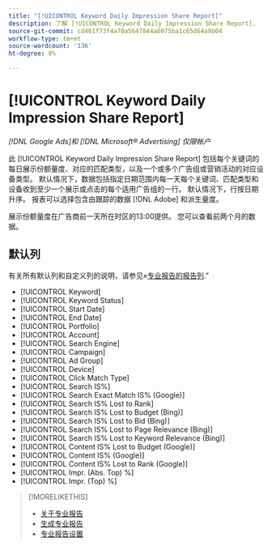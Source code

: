 ```yaml
---
title: "[!UICONTROL Keyword Daily Impression Share Report]"
description: 了解 [!UICONTROL Keyword Daily Impression Share Report].
source-git-commit: cd461f73f4a70a5647844a6075ba1c65d64a9b04
workflow-type: tm+mt
source-wordcount: '136'
ht-degree: 0%

---
```


# [!UICONTROL Keyword Daily Impression Share Report]

*[!DNL Google Ads]和 [!DNL Microsoft® Advertising] 仅限帐户*

此 [!UICONTROL Keyword Daily Impression Share Report] 包括每个关键词的每日展示份额量度、对应的匹配类型，以及一个或多个广告组或营销活动的对应设备类型。 默认情况下，数据包括指定日期范围内每一天每个关键词、匹配类型和设备收到至少一个展示或点击的每个适用广告组的一行。 默认情况下，行按日期升序。 报表可以选择包含由跟踪的数据 [!DNL Adobe] 和派生量度。

展示份额量度在广告商前一天所在时区的13:00提供。 您可以查看前两个月的数据。

## 默认列

有关所有默认列和自定义列的说明，请参见»[专业报告的报告列](specialty-report-columns.md).”

* [!UICONTROL Keyword]
* [!UICONTROL Keyword Status]
* [!UICONTROL Start Date]
* [!UICONTROL End Date]
* [!UICONTROL Portfolio]
* [!UICONTROL Account]
* [!UICONTROL Search Engine]
* [!UICONTROL Campaign]
* [!UICONTROL Ad Group]
* [!UICONTROL Device]
* [!UICONTROL Click Match Type]
* [!UICONTROL Search IS%]
* [!UICONTROL Search Exact Match IS% (Google)]
* [!UICONTROL Search IS% Lost to Rank]
* [!UICONTROL Search IS% Lost to Budget (Bing)]
* [!UICONTROL Search IS% Lost to Bid (Bing)]
* [!UICONTROL Search IS% Lost to Page Relevance (Bing)]
* [!UICONTROL Search IS% Lost to Keyword Relevance (Bing)]
* [!UICONTROL Content IS% Lost to Budget (Google)]
* [!UICONTROL Content IS% (Google)]
* [!UICONTROL Content IS% Lost to Rank (Google)]
* [!UICONTROL Impr. (Abs. Top) %]
* [!UICONTROL Impr. (Top) %]

>[!MORELIKETHIS]
>
>* [关于专业报告](specialty-report-about.md)
>* [生成专业报告](specialty-report-generate.md)
>* [专业报告设置](specialty-report-settings.md)

